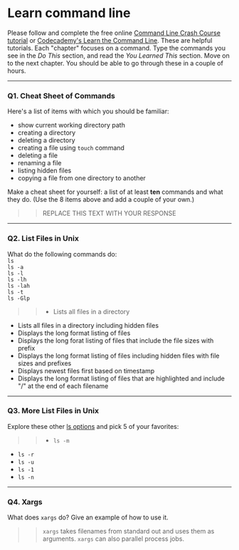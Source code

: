 # Learn command line

Please follow and complete the free online [Command Line Crash Course
tutorial](https://web.archive.org/web/20160708171659/http://cli.learncodethehardway.org/book/) or [Codecademy's Learn the Command Line](https://www.codecademy.com/learn/learn-the-command-line). These are helpful tutorials. Each "chapter" focuses on a command. Type the commands you see in the _Do This_ section, and read the _You Learned This_ section. Move on to the next chapter. You should be able to go through these in a couple of hours.

---

### Q1.  Cheat Sheet of Commands  

Here's a list of items with which you should be familiar:  
* show current working directory path
* creating a directory
* deleting a directory
* creating a file using `touch` command
* deleting a file
* renaming a file
* listing hidden files
* copying a file from one directory to another

Make a cheat sheet for yourself: a list of at least **ten** commands and what they do.  (Use the 8 items above and add a couple of your own.)  

> > REPLACE THIS TEXT WITH YOUR RESPONSE

---

### Q2.  List Files in Unix   

What do the following commands do:  
`ls`  
`ls -a`  
`ls -l`  
`ls -lh`  
`ls -lah`  
`ls -t`  
`ls -Glp`  

> > * Lists all files in a directory 
* Lists all files in a directory including hidden files 
* Displays the long format listing of files 
* Displays the long forat listing of files that include the file sizes with prefix
* Displays the long format listing of files including hidden files with file sizes and prefixes
* Displays newest files first based on timestamp
* Displays the long format listing of files that are highlighted and include "/" at the end of each filename

---

### Q3.  More List Files in Unix  

Explore these other [ls options](http://www.techonthenet.com/unix/basic/ls.php) and pick 5 of your favorites:

> > * `ls -m`
* `ls -r` 
* `ls -u`
* `ls -1`
* `ls -n`

---

### Q4.  Xargs   

What does `xargs` do? Give an example of how to use it.

> > `xargs` takes filenames from standard out and uses them as arguments. `xargs` can also parallel process jobs.

 

